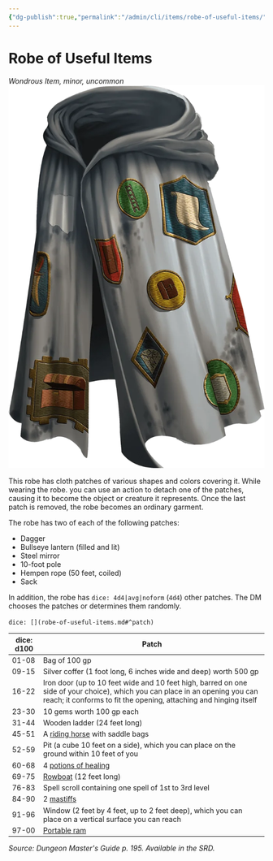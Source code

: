 ```yaml
---
{"dg-publish":true,"permalink":"/admin/cli/items/robe-of-useful-items/","tags":["compendium/src/5e/dmg","item/rarity/uncommon","item/tier/minor","item/wondrous"],"updated":"2025-01-11T15:32:19.874+00:00"}
---
```


# Robe of Useful Items
*Wondrous Item, minor, uncommon*  
![](https://raw.githubusercontent.com/5etools-mirror-2/5etools-img/main/items/DMG/Robe%20of%20Useful%20Items.webp#right)  


This robe has cloth patches of various shapes and colors covering it. While wearing the robe. you can use an action to detach one of the patches, causing it to become the object or creature it represents. Once the last patch is removed, the robe becomes an ordinary garment.

The robe has two of each of the following patches:

- Dagger  
- Bullseye lantern (filled and lit)  
- Steel mirror  
- 10-foot pole  
- Hempen rope (50 feet, coiled)  
- Sack  

In addition, the robe has `dice: 4d4|avg|noform` (`4d4`) other patches. The DM chooses the patches or determines them randomly.

`dice: [](robe-of-useful-items.md#^patch)`

| dice: d100 | Patch |
|------------|-------|
| 01-08 | Bag of 100 gp |
| 09-15 | Silver coffer (1 foot long, 6 inches wide and deep) worth 500 gp |
| 16-22 | Iron door (up to 10 feet wide and 10 feet high, barred on one side of your choice), which you can place in an opening you can reach; it conforms to fit the opening, attaching and hinging itself |
| 23-30 | 10 gems worth 100 gp each |
| 31-44 | Wooden ladder (24 feet long) |
| 45-51 | A [riding horse](/Admin/CLI/bestiary/beast/riding-horse.md) with saddle bags |
| 52-59 | Pit (a cube 10 feet on a side), which you can place on the ground within 10 feet of you |
| 60-68 | 4 [potions of healing](/Admin/CLI/items/potion-of-healing.md) |
| 69-75 | [Rowboat](/Admin/CLI/items/rowboat.md) (12 feet long) |
| 76-83 | Spell scroll containing one spell of 1st to 3rd level |
| 84-90 | 2 [mastiffs](/Admin/CLI/bestiary/beast/mastiff.md) |
| 91-96 | Window (2 feet by 4 feet, up to 2 feet deep), which you can place on a vertical surface you can reach |
| 97-00 | [Portable ram](/Admin/CLI/items/portable-ram.md) |{ #patch}


*Source: Dungeon Master's Guide p. 195. Available in the SRD.*